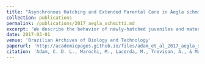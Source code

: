 ```yaml
---
title: "Asynchronous Hatching and Extended Parental Care in Aegla schmitti (Decapoda, Anomura)"
collection: publications
permalink: /publications/2017_aegla_schmitti.md
excerpt: 'We describe the behavior of newly-hatched juveniles and maternal care in Aegla schmitti.'
date: 2017-03-01
venue: 'Brazilian Archives of Biology and Technology'
paperurl: 'http://academicpages.github.io/files/adam_et_al_2017_aegla_schmitti.pdf'
citation: 'Adam, C. D. L., Marochi, M., Lacerda, M., Trevisan, A., & Masunari, S. (2017). Asynchronous Hatching and Extended Parental Care in Aegla schmitti (Decapoda, Anomura). Brazilian Archives of Biology and Technology, 60, e17160372.'
---
```

